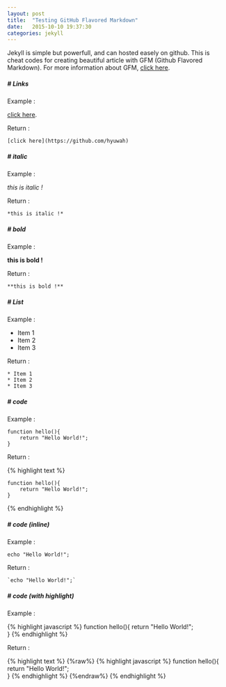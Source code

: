 ```yaml
---
layout: post
title:  "Testing GitHub Flavored Markdown"
date:   2015-10-10 19:37:30
categories: jekyll
---
```

Jekyll is simple but powerfull, and can hosted easely on github.
This is cheat codes for creating beautiful article with GFM (Github Flavored Markdown).
For more information about GFM, [click here](https://help.github.com/articles/github-flavored-markdown/).

##### # Links

Example :

[click here](https://github.com/hyuwah).

Return :

```
[click here](https://github.com/hyuwah)
```


##### # italic

Example :

*this is italic !*

Return :

```
*this is italic !*
```


##### # bold

Example :

**this is bold !**

Return :

```
**this is bold !**
```


##### # List

Example :

* Item 1
* Item 2
* Item 3

Return :

```
* Item 1
* Item 2
* Item 3
```


##### # code

Example :

```
function hello(){
	return "Hello World!";	
}
```

Return :

{% highlight text %}
```
function hello(){
	return "Hello World!";	
}
```
{% endhighlight %}


##### # code (inline)

Example :

`echo "Hello World!";`

Return :

````
`echo "Hello World!";`
````


##### # code (with highlight)

Example :

{% highlight javascript %}
function hello(){
	return "Hello World!";	
}
{% endhighlight %}

Return :

{% highlight text %}
{%raw%}
{% highlight javascript %}
function hello(){
	return "Hello World!";	
}
{% endhighlight %}
{%endraw%}
{% endhighlight %}
